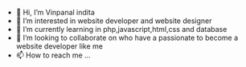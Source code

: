 - 👋 Hi, I’m Vinpanal indita
- 👀 I’m interested in website developer and website designer
- 🌱 I’m currently learning in php,javascript,html,css and database
- 💞️ I’m looking to collaborate on who have a passionate to become a website developer like me
- 📫 How to reach me ...

<!---
Vinpanal/Vinpanal is a ✨ special ✨ repository because its `README.md` (this file) appears on your GitHub profile.
You can click the Preview link to take a look at your changes.
--->
